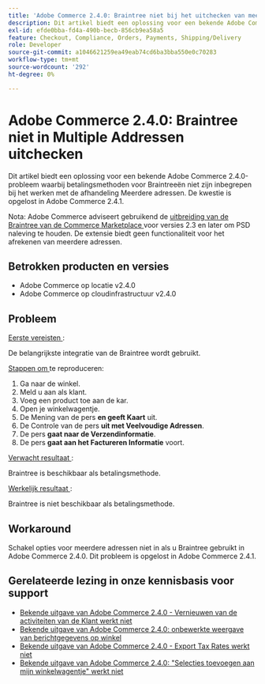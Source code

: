 ```yaml
---
title: 'Adobe Commerce 2.4.0: Braintree niet bij het uitchecken van meerdere adressen'
description: Dit artikel biedt een oplossing voor een bekende Adobe Commerce 2.4.0-probleem waarbij betalingsmethoden voor Braintreeën niet zijn inbegrepen bij het werken met de afhandeling Meerdere adressen. De kwestie is opgelost in Adobe Commerce 2.4.1.
exl-id: efde0bba-fd4a-490b-becb-856cb9ea58a5
feature: Checkout, Compliance, Orders, Payments, Shipping/Delivery
role: Developer
source-git-commit: a1046621259ea49eab74cd6ba3bba550e0c70283
workflow-type: tm+mt
source-wordcount: '292'
ht-degree: 0%

---
```


# Adobe Commerce 2.4.0: Braintree niet in Multiple Addressen uitchecken

Dit artikel biedt een oplossing voor een bekende Adobe Commerce 2.4.0-probleem waarbij betalingsmethoden voor Braintreeën niet zijn inbegrepen bij het werken met de afhandeling Meerdere adressen. De kwestie is opgelost in Adobe Commerce 2.4.1.

Nota: Adobe Commerce adviseert gebruikend de [ uitbreiding van de Braintree van de Commerce Marketplace ](https://marketplace.magento.com/paypal-module-braintree.html) voor versies 2.3 en later om PSD naleving te houden. De extensie biedt geen functionaliteit voor het afrekenen van meerdere adressen.

## Betrokken producten en versies

* Adobe Commerce op locatie v2.4.0
* Adobe Commerce op cloudinfrastructuur v2.4.0

## Probleem

<u> Eerste vereisten </u>:

De belangrijkste integratie van de Braintree wordt gebruikt.

<u> Stappen om </u> te reproduceren:

1. Ga naar de winkel.
1. Meld u aan als klant.
1. Voeg een product toe aan de kar.
1. Open je winkelwagentje.
1. De Mening van de pers **en geeft Kaart** uit.
1. De Controle van de pers **uit met Veelvoudige Adressen**.
1. De pers **gaat naar de Verzendinformatie**.
1. De pers **gaat aan het Factureren Informatie** voort.

<u> Verwacht resultaat </u>:

Braintree is beschikbaar als betalingsmethode.

<u> Werkelijk resultaat </u>:

Braintree is niet beschikbaar als betalingsmethode.

## Workaround

Schakel opties voor meerdere adressen niet in als u Braintree gebruikt in Adobe Commerce 2.4.0. Dit probleem is opgelost in Adobe Commerce 2.4.1.

## Gerelateerde lezing in onze kennisbasis voor support

* [Bekende uitgave van Adobe Commerce 2.4.0 - Vernieuwen van de activiteiten van de Klant werkt niet](/help/troubleshooting/miscellaneous/magento-2-4-0-refresh-on-customer-activities-does-not-work.md)
* [Bekende uitgave van Adobe Commerce 2.4.0: onbewerkte weergave van berichtgegevens op winkel](/help/troubleshooting/storefront/magento-2-4-0-issue-storefront-raw-message-data-display.md)
* [Bekende uitgave van Adobe Commerce 2.4.0 - Export Tax Rates werkt niet](/help/troubleshooting/miscellaneous/magento-2-4-0-known-issue-export-tax-rates-does-not-work.md)
* [Bekende uitgave van Adobe Commerce 2.4.0: &quot;Selecties toevoegen aan mijn winkelwagentje&quot; werkt niet](/help/troubleshooting/miscellaneous/magento-2-4-0-add-selections-to-my-cart-does-not-work.md)
